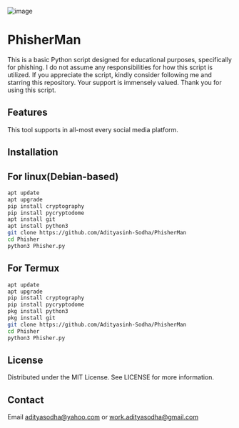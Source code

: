 ![image](https://github.com/user-attachments/assets/9b03117d-ec0a-4858-88bb-6ada52f6c657)
# PhisherMan
This is a basic Python script designed for educational purposes, specifically for phishing.
I do not assume any responsibilities for how this script is utilized.
If you appreciate the script, kindly consider following me and starring this repository.
Your support is immensely valued. Thank you for using this script.
## Features
This tool supports in all-most every social media platform.
## Installation 
## For linux(Debian-based)
```bash
apt update
apt upgrade
pip install cryptography
pip install pycryptodome
apt install git
apt install python3
git clone https://github.com/Adityasinh-Sodha/PhisherMan
cd Phisher
python3 Phisher.py
```
## For Termux
```bash
apt update
apt upgrade
pip install cryptography
pip install pycryptodome
pkg install python3
pkg install git
git clone https://github.com/Adityasinh-Sodha/PhisherMan
cd Phisher
python3 Phisher.py
```
## License
Distributed under the MIT License. See LICENSE for more information.
## Contact 
Email adityasodha@yahoo.com or work.adityasodha@gmail.com
